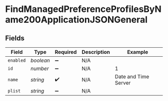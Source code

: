 # FindManagedPreferenceProfilesByName200ApplicationJSONGeneral


## Fields

| Field                | Type                 | Required             | Description          | Example              |
| -------------------- | -------------------- | -------------------- | -------------------- | -------------------- |
| `enabled`            | *boolean*            | :heavy_minus_sign:   | N/A                  |                      |
| `id`                 | *number*             | :heavy_minus_sign:   | N/A                  | 1                    |
| `name`               | *string*             | :heavy_check_mark:   | N/A                  | Date and Time Server |
| `plist`              | *string*             | :heavy_minus_sign:   | N/A                  |                      |